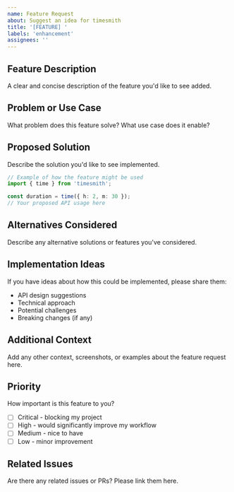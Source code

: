 ```yaml
---
name: Feature Request
about: Suggest an idea for timesmith
title: '[FEATURE] '
labels: 'enhancement'
assignees: ''
---
```


## Feature Description

A clear and concise description of the feature you'd like to see added.

## Problem or Use Case

What problem does this feature solve? What use case does it enable?

## Proposed Solution

Describe the solution you'd like to see implemented.

```typescript
// Example of how the feature might be used
import { time } from 'timesmith';

const duration = time({ h: 2, m: 30 });
// Your proposed API usage here
```

## Alternatives Considered

Describe any alternative solutions or features you've considered.

## Implementation Ideas

If you have ideas about how this could be implemented, please share them:

- API design suggestions
- Technical approach
- Potential challenges
- Breaking changes (if any)

## Additional Context

Add any other context, screenshots, or examples about the feature request here.

## Priority

How important is this feature to you?

- [ ] Critical - blocking my project
- [ ] High - would significantly improve my workflow
- [ ] Medium - nice to have
- [ ] Low - minor improvement

## Related Issues

Are there any related issues or PRs? Please link them here.
